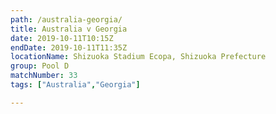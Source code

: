 ```yaml
---
path: /australia-georgia/
title: Australia v Georgia
date: 2019-10-11T10:15Z
endDate: 2019-10-11T11:35Z
locationName: Shizuoka Stadium Ecopa, Shizuoka Prefecture
group: Pool D
matchNumber: 33
tags: ["Australia","Georgia"]

---
```

